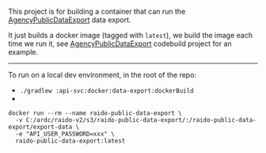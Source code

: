 This project is for building a container that can run the 
[AgencyPublicDataExport](../../spring/src/main/java/raido/export/AgencyPublicDataExport.java)
data export.

It just builds a docker image (tagged with `latest`), we build the image each 
time we run it, see
[AgencyPublicDataExport](https://github.com/au-research/raido-v2-aws-private/blob/main/raido-root/lib/demo/raido/RaidoDbCodeBuild.ts)
codebuild project for an example.

---

To run on a local dev environment, in the root of the repo:


* `./gradlew :api-svc:docker:data-export:dockerBuild`
*
```
docker run --rm --name raido-public-data-export \
  -v C:/ardc/raido-v2/s3/raido-public-data-export/:/raido-public-data-export/export-data \
  -e "API_USER_PASSWORD=xxx" \
  raido-public-data-export:latest
```